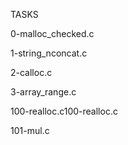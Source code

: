 TASKS

0-malloc_checked.c

1-string_nconcat.c

2-calloc.c

3-array_range.c

100-realloc.c100-realloc.c

101-mul.c
